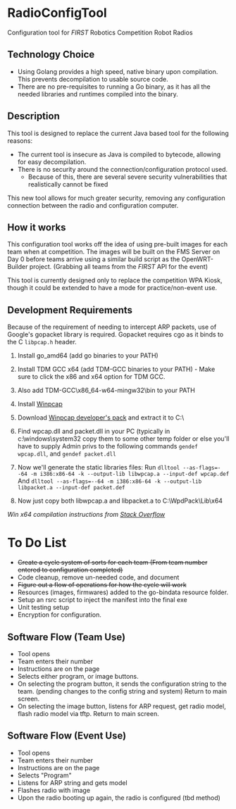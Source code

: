 # RadioConfigTool
Configuration tool for _FIRST_ Robotics Competition Robot Radios

## Technology Choice
- Using Golang provides a high speed, native binary upon compilation. This prevents decompilation to usable
source code.
- There are no pre-requisites to running a Go binary, as it has all the needed libraries and runtimes compiled
into the binary.


## Description
This tool is designed to replace the current Java based tool for the following reasons:

- The current tool is insecure as Java is compiled to bytecode, allowing for easy decompilation.
- There is no security around the connection/configuration protocol used.
  * Because of this, there are several severe security vulnerabilities that realistically cannot be fixed

This new tool allows for much greater security, removing any configuration connection between
the radio and configuration computer.

## How it works
This configuration tool works off the idea of using pre-built images for each team when at competition.
The images will be built on the FMS Server on Day 0 before teams arrive using a similar build script as
the OpenWRT-Builder project. (Grabbing all teams from the _FIRST_ API for the event)

This tool is currently designed only to replace the competition WPA Kiosk, though it could be extended to have
a mode for practice/non-event use.


## Development Requirements

Because of the requirement of needing to intercept ARP packets, use of Google's gopacket library is required.
Gopacket requires cgo as it binds to the C ```libpcap.h``` header.

1. Install go_amd64 (add go binaries to your PATH)
2. Install TDM GCC x64 (add TDM-GCC binaries to your PATH) - Make sure to click the x86 and x64 option for TDM GCC. 
3. Also add TDM-GCC\x86_64-w64-mingw32\bin to your PATH
4. Install [Winpcap](https://www.winpcap.org/install/default.htm)
5. Download [Winpcap developer's pack](https://www.winpcap.org/devel.htm) and extract it to C:\
6. Find wpcap.dll and packet.dll in your PC (typically in c:\windows\system32
copy them to some other temp folder or else you'll have to supply Admin privs to the following commands
`gendef wpcap.dll`, and `gendef packet.dll`

7. Now we'll generate the static libraries files:
Run 
`dlltool --as-flags=--64 -m i386:x86-64 -k --output-lib libwpcap.a --input-def wpcap.def` 
And
`dlltool --as-flags=--64 -m i386:x86-64 -k --output-lib libpacket.a --input-def packet.def`

8. Now just copy both libwpcap.a and libpacket.a to C:\WpdPack\Lib\x64

_Win x64 compilation instructions from [Stack Overflow](https://stackoverflow.com/questions/38047858/compile-gopacket-on-windows-64bit)_


# To Do List

- ~~Create a cycle system of sorts for each team (From team number entered to configuration completed)~~
- Code cleanup, remove un-needed code, and document
- ~~Figure out a flow of operations for how the cycle will work~~
- Resources (images, firmwares) added to the go-bindata resource folder.
- Setup an rsrc script to inject the manifest into the final exe
- Unit testing setup
- Encryption for configuration.


## Software Flow (Team Use)

- Tool opens
- Team enters their number
- Instructions are on the page
- Selects either program, or image buttons.
- On selecting the program button, it sends the configuration string to the team. (pending changes to the config string and system) Return to main screen.
- On selecting the image button, listens for ARP request, get radio model, flash radio model via tftp. Return to main screen.

## Software Flow (Event Use)

- Tool opens
- Team enters their number
- Instructions are on the page
- Selects "Program"
- Listens for ARP string and gets model
- Flashes radio with image 
- Upon the radio booting up again, the radio is configured (tbd method)
